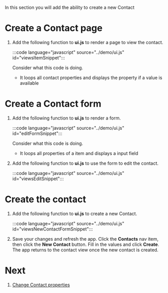 In this section you will add the ability to create a new Contact

# Create a Contact page

  1. Add the following function to **ui.js** to render a page to view the contact.

      :::code language="javascript" source="../demo/ui.js" id="viewsItemSnippet":::

      Consider what this code is doing.

      - It loops all contact properties and displays the property
        if a value is available

# Create a Contact form

  1. Add the following function to **ui.js** to render a form.

      :::code language="javascript" source="../demo/ui.js" id="editFormSnippet":::

      Consider what this code is doing.

      - It loops all properties of a item and displays a input field

  1. Add the following function to **ui.js** to use the form to edit the contact.

      :::code language="javascript" source="../demo/ui.js" id="viewsEditSnippet":::

# Create the contact

  1. Add the following function to **ui.js** to create a new Contact.

      :::code language="javascript" source="../demo/ui.js" id="viewsNewContactFormSnippet":::

  1. Save your changes and refresh the app. Click the **Contacts** nav item, then click the **New Contact** button. Fill in the values and click **Create**. The app returns to the contact view once the new contact is created.

# Next

  1. [Change Contact properties](Step-7-Change-Contact-properties.md)
